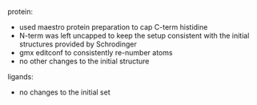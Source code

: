 
protein:
 - used maestro protein preparation to cap C-term histidine
 - N-term was left uncapped to keep the setup consistent with the initial structures provided by Schrodinger 
 - gmx editconf to consistently re-number atoms
 - no other changes to the initial structure

ligands:
 - no changes to the initial set

